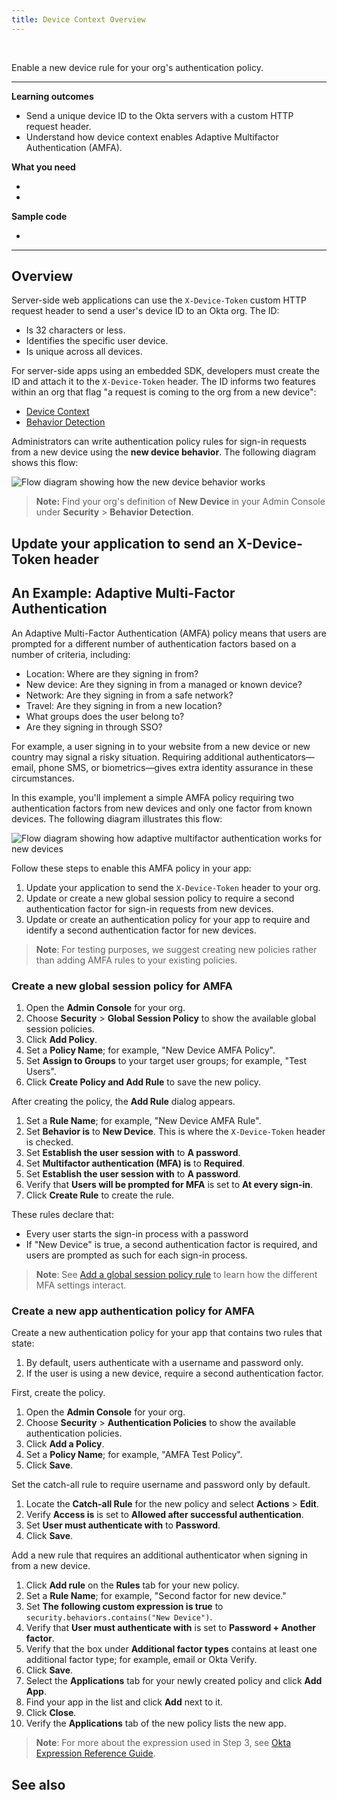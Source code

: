 ```yaml
---
title: Device Context Overview
---
```


<div class="oie-embedded-sdk">

<ApiLifecycle access="ie" /><br>

Enable a new device rule for your org's authentication policy.

---
**Learning outcomes**

* Send a unique device ID to the Okta servers with a custom HTTP request header.
* Understand how device context enables Adaptive Multifactor Authentication (AMFA).

**What you need**

* <StackSnippet snippet="whatyouneedsdk" />
* <StackSnippet snippet="whatyouneedorg" />

**Sample code**

* <StackSnippet snippet="samplecode" />

---

## Overview

Server-side web applications can use the `X-Device-Token` custom HTTP request header to send a user's device ID to an Okta org. The ID:

* Is 32 characters or less.
* Identifies the specific user device.
* Is unique across all devices.

For server-side apps using an embedded SDK, developers must create the ID and attach it to the `X-Device-Token` header. The ID informs two features within an org that flag "a request is coming to the org from a new device":

* [Device Context](https://help.okta.com/okta_help.htm?type=oie&id=ext-devcontext-main)
* [Behavior Detection](https://help.okta.com/okta_help.htm?type=oie&id=ext-about-behavior-detection)

Administrators can write authentication policy rules for sign-in requests from a new device using the **new device behavior**. The following diagram shows this flow:

<div class="full">

![Flow diagram showing how the new device behavior works](/img/advanced-use-cases/device-context-new-behavior-flow.png)

</div>

> **Note:** Find your org's definition of **New Device** in your Admin Console under **Security** > **Behavior Detection**.

## Update your application to send an X-Device-Token header

<StackSnippet snippet="integrationsteps" />

## An Example: Adaptive Multi-Factor Authentication

An Adaptive Multi-Factor Authentication (AMFA) policy means that users are prompted for a different number of authentication factors based on a number of criteria, including:

* Location: Where are they signing in from?
* New device: Are they signing in from a managed or known device?
* Network: Are they signing in from a safe network?
* Travel: Are they signing in from a new location?
* What groups does the user belong to?
* Are they signing in through SSO?

For example, a user signing in to your website from a new device or new country may signal a risky situation. Requiring additional authenticators&mdash;email, phone SMS, or biometrics&mdash;gives extra identity assurance in these circumstances.

In this example, you'll implement a simple AMFA policy requiring two authentication factors from new devices and only one factor from known devices. The following diagram illustrates this flow:

<div class="full">

![Flow diagram showing how adaptive multifactor authentication works for new devices](/img/advanced-use-cases/device-context-adaptive-mfa-flow.png)

</div>

Follow these steps to enable this AMFA policy in your app:

1. Update your application to send the `X-Device-Token` header to your org.
2. Update or create a new global session policy to require a second authentication factor for sign-in requests from new devices.
3. Update or create an authentication policy for your app to require and identify a second authentication factor for new devices.

> **Note**: For testing purposes, we suggest creating new policies rather than adding AMFA rules to your existing policies.

### Create a new global session policy for AMFA

1. Open the **Admin Console** for your org.
2. Choose **Security** > **Global Session Policy** to show the available global session policies.
3. Click **Add Policy**.
4. Set a **Policy Name**; for example, "New Device AMFA Policy".
5. Set **Assign to Groups** to your target user groups; for example, "Test Users".
6. Click **Create Policy and Add Rule** to save the new policy.

After creating the policy, the **Add Rule** dialog appears.

1. Set a **Rule Name**; for example, "New Device AMFA Rule".
2. Set **Behavior is** to **New Device**. This is where the `X-Device-Token` header is checked.
3. Set **Establish the user session with** to **A password**.
4. Set **Multifactor authentication (MFA) is** to **Required**.
5. Set **Establish the user session with** to **A password**.
6. Verify that **Users will be prompted for MFA** is set to **At every sign-in**.
7. Click **Create Rule** to create the rule.

These rules declare that:

* Every user starts the sign-in process with a password
* If "New Device" is true, a second authentication factor is required, and users are prompted as such for each sign-in process.

> **Note**: See [Add a global session policy rule](https://help.okta.com/okta_help.htm?type=oie&id=ext-add-okta-sign-on-policy-rule) to learn how the different MFA settings interact.

### Create a new app authentication policy for AMFA

Create a new authentication policy for your app that contains two rules that state:

1. By default, users authenticate with a username and password only.
2. If the user is using a new device, require a second authentication factor.

First, create the policy.

1. Open the **Admin Console** for your org.
2. Choose **Security** > **Authentication Policies** to show the available authentication policies.
3. Click **Add a Policy**.
4. Set a **Policy Name**; for example, "AMFA Test Policy".
5. Click **Save**.

Set the catch-all rule to require username and password only by default.

1. Locate the **Catch-all Rule** for the new policy and select **Actions** > **Edit**.
2. Verify **Access is** is set to **Allowed after successful authentication**.
3. Set **User must authenticate with** to **Password**.
4. Click **Save**.

Add a new rule that requires an additional authenticator when signing in from a new device.

1. Click **Add rule** on the **Rules** tab for your new policy.
2. Set a **Rule Name**; for example, "Second factor for new device."
3. Set **The following custom expression is true** to `security.behaviors.contains("New Device")`.
4. Verify that **User must authenticate with** is set to **Password + Another factor**.
5. Verify that the box under **Additional factor types** contains at least one additional factor type; for example, email or Okta Verify.
6. Click **Save**.
7. Select the **Applications** tab for your newly created policy and click **Add App**.
8. Find your app in the list and click **Add** next to it.
9. Click **Close**.
10. Verify the **Applications** tab of the new policy lists the new app.

> **Note**: For more about the expression used in Step 3, see [Okta Expression Reference Guide](/docs/reference/okta-expression-language-in-identity-engine/#security-context).

## See also

<StackSnippet snippet="relatedusecases" />

</div>
